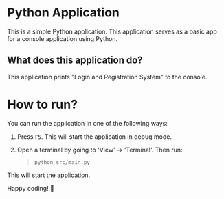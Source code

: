 Python Application
======================
This is a simple Python application. This application serves as a basic app for a console application using Python.

What does this application do?
-------------------------------
This application prints "Login and Registration System" to the console.

# How to run?
You can run the application in one of the following ways:

1. Press `F5`. This will start the application in debug mode.

2. Open a terminal by going to 'View' -> 'Terminal'. Then run:
    > `python src/main.py`

This will start the application.

Happy coding! 🙂
